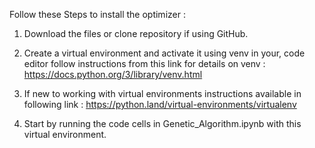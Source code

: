 Follow these Steps to install the optimizer :

1. Download the files or clone repository if using GitHub.
   
2. Create a virtual environment and activate it using venv in your, code editor follow instructions from this link for details on venv : https://docs.python.org/3/library/venv.html

3. If new to working with virtual environments instructions available in following link : https://python.land/virtual-environments/virtualenv

4. Start by running the code cells in Genetic_Algorithm.ipynb with this virtual environment.
